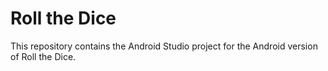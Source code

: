 # Roll the Dice
This repository contains the Android Studio project for the Android version of Roll the Dice.
